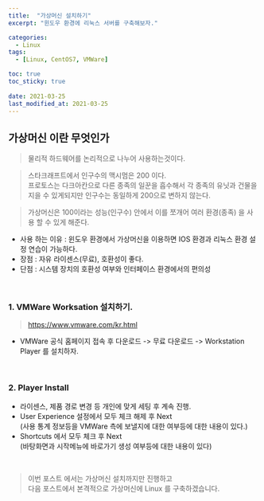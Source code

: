 ```yaml
---
title:  "가상머신 설치하기"
excerpt: "윈도우 환경에 리눅스 서버를 구축해보자."

categories:
  - Linux
tags:
  - [Linux, CentOS7, VMWare]

toc: true
toc_sticky: true
 
date: 2021-03-25
last_modified_at: 2021-03-25
---
```


## 가상머신 이란 무엇인가
  > 물리적 하드웨어를 논리적으로 나누어 사용하는것이다.   


  > 스타크래프트에서 인구수의 맥시멈은 200 이다.   
  프로토스는 다크아칸으로  다른 종족의 일꾼을 흡수해서 각 종족의 유닛과 건물을 지을 수 있게되지만 인구수는 동일하게 200으로 변하지 않는다.  

  > 가상머신은 100이라는 성능(인구수) 안에서 이를 쪼개어 여러 환경(종족) 을 사용 할 수 있게 해준다.

- 사용 하는 이유 : 윈도우 환경에서 가상머신을 이용하면 IOS 환경과 리눅스 환경 설정 연습이 가능하다.
- 장점 : 자유 라이센스(무료), 호환성이 좋다.   
- 단점 : 시스템 장치의 호환성 여부와 인터페이스 환경에서의 편의성  
<br>


### 1. VMWare Worksation 설치하기.
  > https://www.vmware.com/kr.html

- VMWare 공식 홈페이지 접속 후 다운로드 -> 무료 다운로드 -> Workstation Player 를 설치하자.  
<br>   

### 2. Player Install
- 라이센스, 제품 경로 변경 등 개인에 맞게 세팅 후 계속 진행.
- User Experience 설정에서 모두 체크 해제 후 Next   
(사용 통계 정보등을 VMWare 측에 보낼지에 대한 여부등에 대한 내용이 있다.)
- Shortcuts 에서 모두 체크 후 Next   
(바탕화면과 시작메뉴에 바로가기 생성 여부등에 대한 내용이 있다)
  
<br>


> 이번 포스트 에서는 가상머신 설치까지만 진행하고   
다음 포스트에서 본격적으로 가상머신에 Linux 를 구축하겠습니다.


